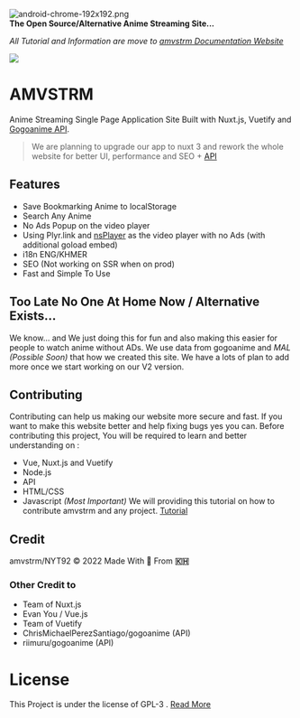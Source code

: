 
![android-chrome-192x192.png](https://github.com/amvstrm/amvstrm/blob/master/static/android-chrome-192x192.png?raw=true)  
**The Open Source/Alternative Anime Streaming Site...**

*All Tutorial and Information are move to [amvstrm Documentation Website](https://docs.amvstr.ml)*

![](https://api.checklyhq.com/v1/badges/checks/41569fa5-c1bd-4bee-a1c1-1ac2650f8272?style=flat&theme=default&responseTime=true)

# AMVSTRM

Anime Streaming Single Page Application Site Built with Nuxt.js, Vuetify and [Gogoanime API](https://api.amvstr.ml).

> We are planning to upgrade our app to nuxt 3 and rework the whole website for better UI, performance and SEO + [API](https://github.com/amvstrm/api)

## Features
- Save Bookmarking Anime to localStorage
- Search Any Anime
- No Ads Popup on the video player
- Using Plyr.link and [nsPlayer](https://player.nscdn.ml) as the video player with no Ads (with additional goload embed)
- i18n ENG/KHMER
- SEO (Not working on SSR when on prod)
- Fast and Simple To Use

## Too Late No One At Home Now / Alternative Exists...

We know... and We just doing this for fun and also making this easier for people to watch anime without ADs. We use data from gogoanime and *MAL (Possible Soon)* that how we created this site. We have a lots of plan to add more once we start working on our V2 version. 

## Contributing
Contributing can help us making our website more secure and fast. If you want to make this website better and help fixing bugs yes you can.
Before contributing this project, 
You will be required to learn and better understanding on :
- Vue, Nuxt.js and Vuetify
- Node.js
- API
- HTML/CSS
- Javascript *(Most Important)*
We will providing this tutorial on how to contribute amvstrm and any project. [Tutorial](https://github.com/firstcontributions/first-contributions)
## Credit
amvstrm/NYT92 © 2022
Made With 💖 From **🇰🇭**
### Other Credit to
- Team of Nuxt.js 
- Evan You / Vue.js 
- Team of Vuetify
- ChrisMichaelPerezSantiago/gogoanime (API)
- riimuru/gogoanime (API)

# License
This Project is under the license of GPL-3 . [Read More](https://docs.amvstr.ml/license)

